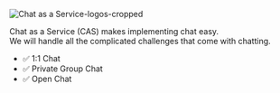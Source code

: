 ![Chat as a Service-logos-cropped](https://github.com/chat-as-a-service/.github/assets/7122981/6cfc46d3-8665-4e64-943c-7491815dc3b0)

Chat as a Service (CAS) makes implementing chat easy. \
We will handle all the complicated challenges that come with chatting. 


- ✅ 1:1 Chat
- ✅ Private Group Chat
- ✅ Open Chat
